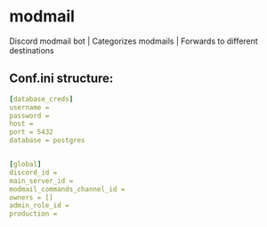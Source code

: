 # modmail
Discord modmail bot | Categorizes modmails | Forwards to different destinations



## Conf.ini structure:

```yaml
[database_creds]
username = 
password = 
host = 
port = 5432
database = postgres


[global]
discord_id =
main_server_id = 
modmail_commands_channel_id = 
owners = []
admin_role_id =
production = 
```